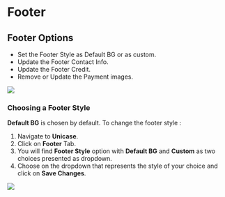 # Footer

## Footer Options

* Set the Footer Style as Default BG or as custom.
* Update the Footer Contact Info.
* Update the Footer Credit.
* Remove or Update the Payment images.

![](http://transvelo.github.io/docs/unicase/images/theme-options-footer.png)


### Choosing a Footer Style

**Default BG** is chosen by default. To change the footer style :

1. Navigate to **Unicase**.
2. Click on **Footer** Tab.
3. You will find **Footer Style** option with **Default BG** and **Custom** as two choices presented as dropdown.
4. Choose on the dropdown that represents the style of your choice and click on **Save Changes**.

![](http://transvelo.github.io/docs/unicase/images/choose-footer-background.png)
